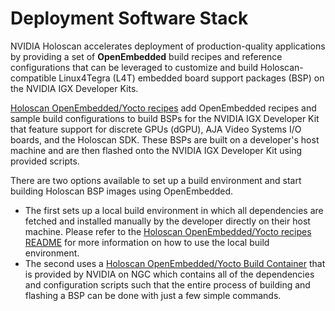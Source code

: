 # Deployment Software Stack

NVIDIA Holoscan accelerates deployment of production-quality applications
by providing a set of **OpenEmbedded** build recipes and reference configurations
that can be leveraged to customize and build Holoscan-compatible Linux4Tegra (L4T)
embedded board support packages (BSP) on the NVIDIA IGX Developer Kits.

[Holoscan OpenEmbedded/Yocto recipes](https://github.com/nvidia-holoscan/meta-tegra-holoscan) add
OpenEmbedded recipes and sample build configurations to build BSPs for the NVIDIA IGX Developer Kit
that feature support for discrete GPUs (dGPU), AJA Video Systems I/O boards, and the Holoscan
SDK.
These BSPs are built on a developer's host machine and are then flashed onto the NVIDIA IGX
Developer Kit using provided scripts.

There are two options available to set up a build environment and start
building Holoscan BSP images using OpenEmbedded.

- The first sets up a local build environment in which all dependencies
are fetched and installed manually by the developer directly on their host machine.
Please refer to the [Holoscan OpenEmbedded/Yocto recipes README](https://github.com/nvidia-holoscan/meta-tegra-holoscan/blob/main/README.md)
for more information on how to use the local build environment.
- The second uses a [Holoscan OpenEmbedded/Yocto Build Container](https://catalog.ngc.nvidia.com/orgs/nvidia/teams/clara-holoscan/containers/holoscan-oe-builder) that is provided by NVIDIA on NGC which contains all of
the dependencies and  configuration scripts such that the entire process of
building and flashing a BSP can be done with just a few simple commands.
